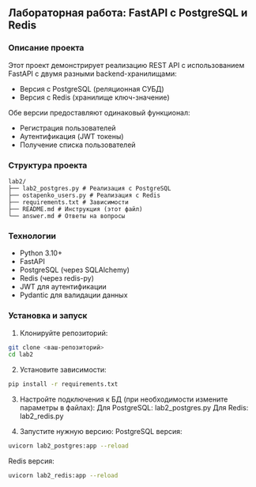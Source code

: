 ## Лабораторная работа: FastAPI с PostgreSQL и Redis

### Описание проекта

Этот проект демонстрирует реализацию REST API с использованием FastAPI с двумя разными backend-хранилищами:
- Версия с PostgreSQL (реляционная СУБД)
- Версия с Redis (хранилище ключ-значение)

Обе версии предоставляют одинаковый функционал:
- Регистрация пользователей
- Аутентификация (JWT токены)
- Получение списка пользователей

### Структура проекта

```
lab2/
├── lab2_postgres.py # Реализация с PostgreSQL
├── ostapenko_users.py # Реализация с Redis
├── requirements.txt # Зависимости
├── README.md # Инструкция (этот файл)
└── answer.md # Ответы на вопросы
```
### Технологии

- Python 3.10+
- FastAPI
- PostgreSQL (через SQLAlchemy)
- Redis (через redis-py)
- JWT для аутентификации
- Pydantic для валидации данных

### Установка и запуск

1. Клонируйте репозиторий:
```bash
git clone <ваш-репозиторий>
cd lab2
```
2. Установите зависимости:

```bash
pip install -r requirements.txt
```
3. Настройте подключения к БД (при необходимости измените параметры в файлах):
Для PostgreSQL: lab2_postgres.py 
Для Redis: lab2_redis.py

4. Запустите нужную версию:
PostgreSQL версия:
```bash
uvicorn lab2_postgres:app --reload
```
Redis версия:
```bash
uvicorn lab2_redis:app --reload
```
